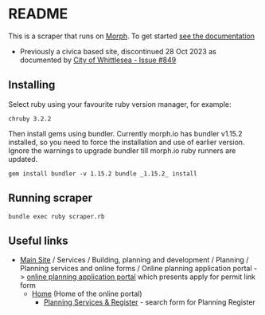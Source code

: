 # README

This is a scraper that runs on [Morph](https://morph.io).
To get started [see the documentation](https://morph.io/documentation)

* Previously a civica based site, discontinued 28 Oct 2023 
  as documented by [City of Whittlesea - Issue #849](https://github.com/planningalerts-scrapers/issues/issues/849)

## Installing

Select ruby using your favourite ruby version manager, for example:
```shell
chruby 3.2.2
```

Then install gems using bundler. Currently morph.io has bundler v1.15.2 installed,
so you need to force the installation and use of earlier version.
Ignore the warnings to upgrade bundler till morph.io ruby runners are updated.

`
gem install bundler -v 1.15.2
bundle _1.15.2_ install
`

## Running scraper

`
bundle exec ruby scraper.rb 
`

## Useful links

* [Main Site](https://www.whittlesea.vic.gov.au/Home) 
  / Services 
  / Building, planning and development 
  / Planning 
  / Planning services and online forms 
  / Online planning application portal 
  -> [online planning application portal](https://online.whittlesea.vic.gov.au/s/permit-required) 
  which presents apply for permit link form
  * [Home](https://online.whittlesea.vic.gov.au/s/) (Home of the online portal)
    * [Planning Services & Register](https://online.whittlesea.vic.gov.au/s/publicregister) - search form for Planning Register
 
